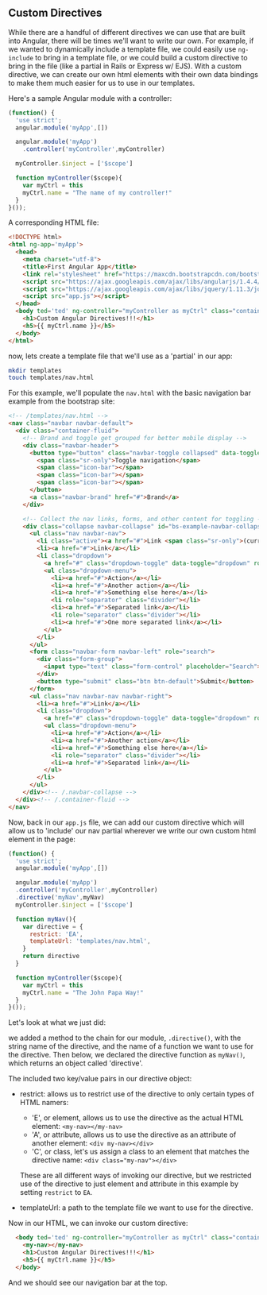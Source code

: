 ## Custom Directives

While there are a handful of different directives we can use that are built into Angular, there will be times we'll want to write our own. For example, if we wanted to dynamically include a template file, we could easily use `ng-include` to bring in a template file, or we could build a custom directive to bring in the file (like a partial in Rails or Express w/ EJS). With a custom directive, we can create our own html elements with their own data bindings to make them much easier for us to use in our templates.

Here's a sample Angular module with a controller:

``` javascript
(function() {
  'use strict';  
  angular.module('myApp',[])

  angular.module('myApp')
  	.controller('myController',myController)

  myController.$inject = ['$scope']

  function myController($scope){
    var myCtrl = this
    myCtrl.name = "The name of my controller!"
  }
}());
```

A corresponding HTML file:

``` html
<!DOCTYPE html>
<html ng-app='myApp'>
  <head>
    <meta charset="utf-8">
    <title>First Angular App</title>
    <link rel="stylesheet" href="https://maxcdn.bootstrapcdn.com/bootstrap/3.3.5/css/bootstrap.min.css">
    <script src="https://ajax.googleapis.com/ajax/libs/angularjs/1.4.4/angular.min.js"></script>
    <script src="https://ajax.googleapis.com/ajax/libs/jquery/1.11.3/jquery.min.js"></script>
    <script src="app.js"></script>
  </head>
  <body ted='ted' ng-controller="myController as myCtrl" class="container">
    <h1>Custom Angular Directives!!!</h1>
    <h5>{{ myCtrl.name }}</h5>
  </body>
</html>
```

now, lets create a template file that we'll use as a 'partial' in our app:

``` bash
mkdir templates
touch templates/nav.html
```

For this example, we'll populate the `nav.html` with the basic navigation bar example from the bootstrap site:

``` html
<!-- /templates/nav.html -->
<nav class="navbar navbar-default">
  <div class="container-fluid">
    <!-- Brand and toggle get grouped for better mobile display -->
    <div class="navbar-header">
      <button type="button" class="navbar-toggle collapsed" data-toggle="collapse" data-target="#bs-example-navbar-collapse-1" aria-expanded="false">
        <span class="sr-only">Toggle navigation</span>
        <span class="icon-bar"></span>
        <span class="icon-bar"></span>
        <span class="icon-bar"></span>
      </button>
      <a class="navbar-brand" href="#">Brand</a>
    </div>

    <!-- Collect the nav links, forms, and other content for toggling -->
    <div class="collapse navbar-collapse" id="bs-example-navbar-collapse-1">
      <ul class="nav navbar-nav">
        <li class="active"><a href="#">Link <span class="sr-only">(current)</span></a></li>
        <li><a href="#">Link</a></li>
        <li class="dropdown">
          <a href="#" class="dropdown-toggle" data-toggle="dropdown" role="button" aria-haspopup="true" aria-expanded="false">Dropdown <span class="caret"></span></a>
          <ul class="dropdown-menu">
            <li><a href="#">Action</a></li>
            <li><a href="#">Another action</a></li>
            <li><a href="#">Something else here</a></li>
            <li role="separator" class="divider"></li>
            <li><a href="#">Separated link</a></li>
            <li role="separator" class="divider"></li>
            <li><a href="#">One more separated link</a></li>
          </ul>
        </li>
      </ul>
      <form class="navbar-form navbar-left" role="search">
        <div class="form-group">
          <input type="text" class="form-control" placeholder="Search">
        </div>
        <button type="submit" class="btn btn-default">Submit</button>
      </form>
      <ul class="nav navbar-nav navbar-right">
        <li><a href="#">Link</a></li>
        <li class="dropdown">
          <a href="#" class="dropdown-toggle" data-toggle="dropdown" role="button" aria-haspopup="true" aria-expanded="false">Dropdown <span class="caret"></span></a>
          <ul class="dropdown-menu">
            <li><a href="#">Action</a></li>
            <li><a href="#">Another action</a></li>
            <li><a href="#">Something else here</a></li>
            <li role="separator" class="divider"></li>
            <li><a href="#">Separated link</a></li>
          </ul>
        </li>
      </ul>
    </div><!-- /.navbar-collapse -->
  </div><!-- /.container-fluid -->
</nav>
```

Now, back in our `app.js` file, we can add our custom directive which will allow us to 'include' our nav partial wherever we write our own custom html element in the page:

``` javascript
(function() {
  'use strict';
  angular.module('myApp',[])

  angular.module('myApp')
  .controller('myController',myController)
  .directive('myNav',myNav)
  myController.$inject = ['$scope']

  function myNav(){
    var directive = {
      restrict: 'EA',
      templateUrl: 'templates/nav.html',
    }
    return directive
  }

  function myController($scope){
    var myCtrl = this
    myCtrl.name = "The John Papa Way!"
  }
}());
```

Let's look at what we just did:

we added a method to the chain for our module, `.directive()`, with the string name of the directive, and the name of a function we want to use for the directive. Then below, we declared the directive function as `myNav()`, which returns an object called 'directive'.

The included two key/value pairs in our directive object:

- restrict: allows us to restrict use of the directive to only certain types of HTML namers:
  
  - 'E', or element, allows us to use the directive as the actual HTML element: `<my-nav></my-nav>`
  - 'A', or attribute, allows us to use the directive as an attribute of another element: `<div my-nav></div>`
  - 'C', or class, let's us assign a class to an element that matches the directive name: `<div class="my-nav"></div>`
  
  These are all different ways of invoking our directive, but we restricted use of the directive to just element and attribute in this example by setting `restrict` to `EA`.
  
- templateUrl: a path to the template file we want to use for the directive.

Now in our HTML, we can invoke our custom directive:

``` html
  <body ted='ted' ng-controller="myController as myCtrl" class="container">
  	<my-nav></my-nav>
    <h1>Custom Angular Directives!!!</h1>
    <h5>{{ myCtrl.name }}</h5>
  </body>
```

And we should see our navigation bar at the top.

